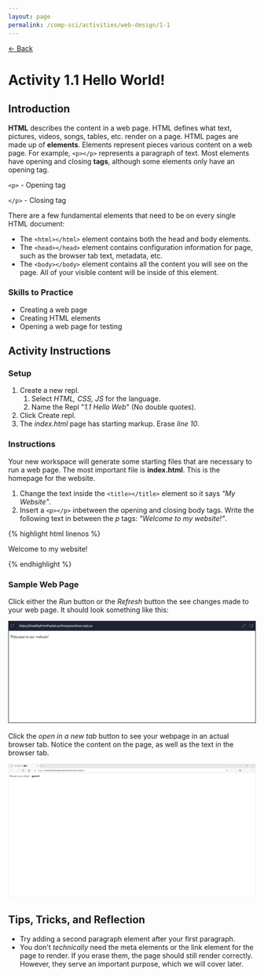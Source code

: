 ```yaml
---
layout: page
permalink: /comp-sci/activities/web-design/1-1
---
```


[← Back](./)

# Activity 1.1 Hello World!

## Introduction

**HTML** describes the content in a web page. HTML defines what text, pictures, videos, songs, tables, etc. render on a page. HTML pages are made up of **elements**. Elements represent pieces various content on a web page. For example, `<p></p>` represents a paragraph of text. Most elements have opening and closing **tags**, although some elements only have an opening tag.

`<p>` - Opening tag

`</p>` - Closing tag

There are a few fundamental elements that need to be on every single HTML document:
- The `<html></html>` element contains both the head and body elements.
- The `<head></head>` element contains configuration information for page, such as the browser tab text, metadata, etc.
- The `<body></body>` element contains all the content you will see on the page. All of your visible content will be inside of this element.

### Skills to Practice

- Creating a web page
- Creating HTML elements
- Opening a web page for testing

## Activity Instructions

### Setup
1. Create a new repl.
    1. Select *HTML, CSS, JS* for the language.
    2. Name the Repl "*1.1 Hello Web*" (No double quotes).
2. Click Create repl.
3. The *index.html* page has starting markup. Erase *line 10*.

### Instructions

Your new workspace will generate some starting files that are necessary to run a web page. The most important file is **index.html**. This is the homepage for the website.

1. Change the text inside the `<title></title>` element so it says *"My Website"*.
2. Insert a `<p></p>` inbetween the opening and closing body tags. Write the following text in between the *p* tags: *"Welcome to my website!"*.

{% highlight html linenos %}
<html>
  <head>
    <title>My Website</title>
  </head>
  <body>
    <p>Welcome to my website!</p>
  </body>
</html>
{% endhighlight %}

### Sample Web Page

Click either the *Run* button or the *Refresh* button the see changes made to your web page. It should look something like this:

![Sample webpage](/assets/img/activities/webpage-sample-repl.png)

Click the *open in a new tab* button to see your webpage in an actual browser tab. Notice the content on the page, as well as the text in the browser tab.

![Sample webpage](/assets/img/activities/webpage-sample-browser.png)

## Tips, Tricks, and Reflection

- Try adding a second paragraph element after your first paragraph.
- You don't *technically* need the meta elements or the link element for the page to render. If you erase them, the page should still render correctly. However, they serve an important purpose, which we will cover later.